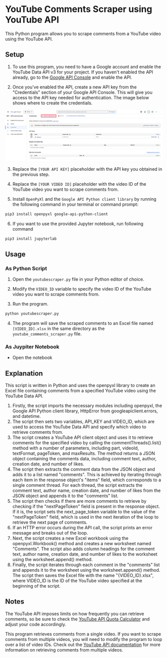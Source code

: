 # YouTube Comments Scraper using YouTube API
This Python program allows you to scrape comments from a YouTube video using the YouTube API.

## Setup
1) To use this program, you need to have a Google account and enable the YouTube Data API v3 for your project. If you haven't enabled the API already, go to the [Google API Console](https://console.cloud.google.com/apis/library/youtube.googleapis.com) and enable the API.

2) Once you've enabled the API, create a new API key from the "Credentials" section of your Google API Console. This will give you access to the API key needed for authentication. The image below shows where to create the credentials.

![YouTube API Keys](API.png)

3) Replace the `[YOUR API KEY]` placeholder with the API key you obtained in the previous step.

4) Replace the `[YOUR VIDEO ID]` placeholder with the video ID of the YouTube video you want to scrape comments from.

5) Install `OpenPyXl` and the `Google API Python client library` by running the following command in your terminal or command prompt:

```sh
pip3 install openpyxl google-api-python-client
```

6) If you want to use the provided Jupyter notebook, run following command

```sh
pip3 install jupyterlab
```
## Usage

### As Python Script
1) Open the `youtubescraper.py` file in your Python editor of choice.

2) Modify the `VIDEO_ID` variable to specify the video ID of the YouTube video you want to scrape comments from.

3) Run the program.

```sh
python youtubescraper.py
```
4) The program will save the scraped comments to an Excel file named `[VIDEO_ID].xlsx` in the same directory as the `youtube_comments_scraper.py` file.

### As Juypiter Notebook

- Open the notebook

## Explanation

This script is written in Python and uses the openpyxl library to create an Excel file containing comments from a specified YouTube video using the YouTube Data API.

1) Firstly, the script imports the necessary modules including openpyxl, the Google API Python client library, HttpError from googleapiclient.errors, and datetime.
2) The script then sets two variables, API_KEY and VIDEO_ID, which are used to access the YouTube Data API and specify which video to retrieve comments from.
3) The script creates a YouTube API client object and uses it to retrieve comments for the specified video by calling the commentThreads().list() method with a number of parameters, including part, videoId, textFormat, pageToken, and maxResults. The method returns a JSON object containing the comments data, including comment text, author, creation date, and number of likes.
4) The script then extracts the comment data from the JSON object and adds it to a list named "comments". This is achieved by iterating through each item in the response object's "items" field, which corresponds to a single comment thread. For each thread, the script extracts the comment text, author name, creation date, and number of likes from the JSON object and appends it to the "comments" list.
5) The script then checks if there are more comments to retrieve by checking if the "nextPageToken" field is present in the response object. If it is, the script sets the next_page_token variable to the value of the "nextPageToken" field, which is used in the next iteration of the loop to retrieve the next page of comments.
6) If an HTTP error occurs during the API call, the script prints an error message and breaks out of the loop.
7) Next, the script creates a new Excel workbook using the openpyxl.Workbook() method and creates a new worksheet named "Comments". The script also adds column headings for the comment text, author name, creation date, and number of likes to the worksheet using the worksheet.append() method.
8) Finally, the script iterates through each comment in the "comments" list and appends it to the worksheet using the worksheet.append() method. The script then saves the Excel file with the name "{VIDEO_ID}.xlsx", where VIDEO_ID is the ID of the YouTube video specified at the beginning of the script.

## Notes
The YouTube API imposes limits on how frequently you can retrieve comments, so be sure to check the [YouTube API Quota Calculator](https://developers.google.com/youtube/v3/determine_quota_cost) and adjust your code accordingly.

This program retrieves comments from a single video. If you want to scrape comments from multiple videos, you will need to modify the program to loop over a list of video IDs. Check out the [YouTube API documentation](https://developers.google.com/youtube/v3/docs/comments/list) for more information on retrieving comments from multiple videos.